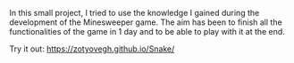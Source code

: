 In this small project, I tried to use the knowledge I gained during the development of the Minesweeper game. The aim has been to finish all the functionalities of the game in 1 day and to be able to play with it at the end.

Try it out: https://zotyovegh.github.io/Snake/
